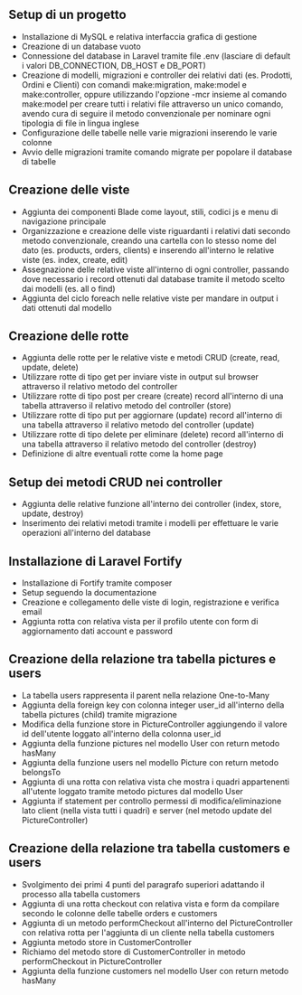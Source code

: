 ## Setup di un progetto

- Installazione di MySQL e relativa interfaccia grafica di gestione
- Creazione di un database vuoto
- Connessione del database in Laravel tramite file .env (lasciare di default i valori DB_CONNECTION, DB_HOST e DB_PORT)
- Creazione di modelli, migrazioni e controller dei relativi dati (es. Prodotti, Ordini e Clienti) con comandi make:migration, make:model e make:controller, oppure utilizzando l'opzione -mcr insieme al comando make:model per creare tutti i relativi file attraverso un unico comando, avendo cura di seguire il metodo convenzionale per nominare ogni tipologia di file in lingua inglese
- Configurazione delle tabelle nelle varie migrazioni inserendo le varie colonne
- Avvio delle migrazioni tramite comando migrate per popolare il database di tabelle

## Creazione delle viste

- Aggiunta dei componenti Blade come layout, stili, codici js e menu di navigazione principale
- Organizzazione e creazione delle viste riguardanti i relativi dati secondo metodo convenzionale, creando una cartella con lo stesso nome del dato (es. products, orders, clients) e inserendo all'interno le relative viste (es. index, create, edit)
- Assegnazione delle relative viste all'interno di ogni controller, passando dove necessario i record ottenuti dal database tramite il metodo scelto dai modelli (es. all o find)
- Aggiunta del ciclo foreach nelle relative viste per mandare in output i dati ottenuti dal modello

## Creazione delle rotte

- Aggiunta delle rotte per le relative viste e metodi CRUD (create, read, update, delete)
- Utilizzare rotte di tipo get per inviare viste in output sul browser attraverso il relativo metodo del controller
- Utilizzare rotte di tipo post per creare (create) record all'interno di una tabella attraverso il relativo metodo del controller (store)
- Utilizzare rotte di tipo put per aggiornare (update) record all'interno di una tabella attraverso il relativo metodo del controller (update)
- Utilizzare rotte di tipo delete per eliminare (delete) record all'interno di una tabella attraverso il relativo metodo del controller (destroy)
- Definizione di altre eventuali rotte come la home page

## Setup dei metodi CRUD nei controller

- Aggiunta delle relative funzione all'interno dei controller (index, store, update,  destroy)
- Inserimento dei relativi metodi tramite i modelli per effettuare le varie operazioni all'interno del database

## Installazione di Laravel Fortify

- Installazione di Fortify tramite composer
- Setup seguendo la documentazione
- Creazione e collegamento delle viste di login, registrazione e verifica email
- Aggiunta rotta con relativa vista per il profilo utente con form di aggiornamento dati account e password

## Creazione della relazione tra tabella pictures e users

- La tabella users rappresenta il parent nella relazione One-to-Many
- Aggiunta della foreign key con colonna integer user_id all'interno della tabella pictures (child) tramite migrazione
- Modifica della funzione store in PictureController aggiungendo il valore id dell'utente loggato all'interno della colonna user_id
- Aggiunta della funzione pictures nel modello User con return metodo hasMany
- Aggiunta della funzione users nel modello Picture con return metodo belongsTo
- Aggiunta di una rotta con relativa vista che mostra i quadri appartenenti all'utente loggato tramite metodo pictures dal modello User
- Aggiunta if statement per controllo permessi di modifica/eliminazione lato client (nella vista tutti i quadri) e server (nel metodo update del PictureController)

## Creazione della relazione tra tabella customers e users
- Svolgimento dei primi 4 punti del paragrafo superiori adattando il processo alla tabella customers
- Aggiunta di una rotta checkout con relativa vista e form da compilare secondo le colonne delle tabelle orders e customers
- Aggiunta di un metodo performCheckout all'interno del PictureController con relativa rotta per l'aggiunta di un cliente nella tabella customers
- Aggiunta metodo store in CustomerController
- Richiamo del metodo store di CustomerController in metodo performCheckout in PictureController
- Aggiunta della funzione customers nel modello User con return metodo hasMany